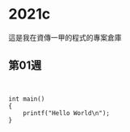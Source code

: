 # 2021c
這是我在資傳一甲的程式的專案倉庫
## 第01週
```C##include <stdio.h>


int main()
{
    printf("Hello World\n");
}
```
